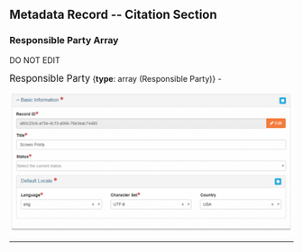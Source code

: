 ## Metadata Record -- Citation Section
### Responsible Party Array
DO NOT EDIT

<span class="md-panel" style="font-size: larger">Responsible Party</span> {**type**: array (<span class="md-panel">Responsible Party</span>)} -  

![Basic Information Panel](/assets/reference/edit-objects/citation/basicInfo-citation.png)


---
